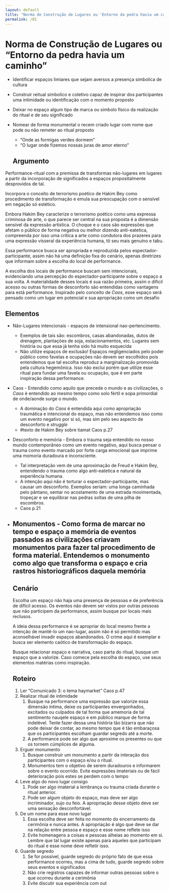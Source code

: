 ```yaml
---
layout: default
title: "Norma de Construção de Lugares ou 'Entorno da pedra havia um caminho”]'"
permalink: /01
---
```

# Norma de Construção de Lugares ou “Entorno da pedra havia um caminho”

- Identificar espaços limiares que sejam aversos a presença simbolica de cultura
- Construir reitual simbolico e coletivo capaz de inspirar dos participantes uma intimidade ou identificação com o momento proposto
- Deixar no espaço algum tipo de marca ou simbolo físico da realização do ritual e de seu significado
- Nomear de forma monumental o recem criado lugar com nome que pode ou não remeter ao ritual proposto
    - “Onde as formigas verdes dormem”
    - “O lugar onde fizemos nossas juras de amor eterno”
    
    ## Argumento
    

Performance-ritual com a premissa de transformas não-lugares em lugares a partir da incorporação de significados a espaços propositalmente desprovidos de tal.

Incorpora o conceito de terrorismo poético de Hakim Bey como procedimento de transformação e emula sua preocupação com o sensível em negação só estético.

Embora Hakim Bey caracterize o terrorismo poético como uma expressa criminosa de arte, o que parece ser central na sua proposta é a dimensão sensível da expressão artística. O choque e o caos são expressões que afetam o público de forma negativa ou melhor dizendo anti-eatetica, compreenda por isso uma crítica a arte como condutora dos prazeres para uma expressão visseral da experiência humana, tô seu mais genuíno e tabu.

Essa performance busca ser apropriada e reproduzida pelos espectador-participante, assim não há uma definição fixa do cenário, apenas diretrizes que informam sobre a escolha do local de performance.

A escolha dos locais de performance buscam sem intencionais, evidenciando uma percepção do espectador-participante sobre o espaço a sua volta. A materialidade desses locais é sua razão primeira, assim o difícil acesso ou outras formas de desconforto são entendidas como vantagens para está performance. Inspirado pelo conceito de *Caos*, esse espaço será pensado como um lugar em potencial e sua apropriação como um desafio 

## Elementos

- Não-Lugares intencionais - espaços de intensional nao-pertencimento.
    - Exemplos de tais são: escombros, casas abandonadas, dutos de drenagem, plantações de soja, estacionamentos, etc. Lugares sem história ou que essa já tenha sido há muito esquecida
    - Não utilize espaços de exclusão! Espaços negligenciados pelo poder público como favelas e ocupações não devem ser escolhidos pois entendemos que tal escolha reproduz a marginalização promovida pela cultura hegemônica. Isso não exclui porém que utilize esse ritual para fundar uma favela ou ocupação, que é em parte inspiração dessa performance.
- Caos - Entendido como aquilo que precede o mundo e as civilizações, o *Caos* é entendido ao mesmo tempo como solo fértil e sopa primordial de onde/aonde surge o mundo.
    - A dominação do *Caos* é entendida aqui como apropriação traumática e intencional do espaço, mas não entendemos isso como um evento negativo por si só, mas sim pelo seu aspecto de desconforto e *struggle*
    - #texto de Hakim Bey sobre tiamat Caos p.27
- Desconforto e memória - Embora o trauma seja entendido no nosso mundo contemporâneo como um evento negativo, aqui busca pensar o trauma como evento marcado por forte carga emocional que imprime uma momoria duradoura e inconsciente.
    - Tal interpretação vem de uma aproximação de Freud e Hakim Bey, entendendo o trauma como algo anti-eatetica e natural da experiência humana.
    - A intenção aqui não é torturar o espectador-participante, mas causar um desconforto. Exemplos seriam: uma longa caminhada pelo pântano, sentar no acostamento de uma estrada movimentada, tropeçar e se equilibrar nas pedras soltas de uma pilha de escombros.
    - Caos p.21
- Monumentos - Como forma de marcar no tempo e espaço a memória de eventos passados as civilizações criavam monumentos para fazer tal procedimento de forma material. Entendemos o monumento como algo que transforma o espaço e cria rastros historiográficos daquela memória
    - 
    
    ## Cenário
    
    Escolha um espaço não haja uma presença de pessoas e de preferência de difícil acesso. Os eventos não devem ser vistos por outras pessoas que não participem da performance, assim busque por locais mais reclusos.
    
    A ideia dessa performance é se apropriar do local mesmo frente a intenção de mantê-lo um nao-lugar, assim não é só permitido mas aconselhável invadir espaços abandonados. O crime aqui é exemplar e busca ser elemento caótico de transformação do espaço.
    
    Busque relacionar espaço e narrativa, caso parta do ritual, busque um espaço que a valorize. Caso comece pela escolha do espaço, use seus elementos matérias como inspiração.
    
    ## Roteiro
    
    1. Ler “Comunicado 3: o tema haymarket” Caos p.47
    2. Realizar ritual de intimidade
        1. Busque na performance uma expressão que valorize essa dimensão íntima, deixe os participantes envergonhados, excitados ou culpados de tal forma que amemoria de tal sentimento nauqele espaço e em público marque de forma indelével. Tente fazer dessa uma história tão bizarra que não pode deixar de contar, ao mesmo tempo que é tão embaraçosa que os participantes escolham guardar segredo até a morte.
        2. A performance pode ser algo que aproxime os presentes ou que os tornem cúmplices de alguma.
    3. Erguer monumento
        1. Busque construir um monumento a partir da interação dos participantes com o espaço e/ou o ritual.
        2. Monumentos tem o objetivo de serem duradouros e informarem sobre o evento ocorrido. Evite expressões imateriais ou de fácil deterioração pois estes se perdem com o tempo
    4. Leve algo do novo lugar consigo
        1. Pode ser algo imaterial a lembrança ou trauma criada durante o ritual anterior.
        2. Pode ser algum objeto do espaço, mas deve ser algo incriminador, sujo ou feio. A apropriação desse objeto deve ser uma sensação desconfortável.
    5. De um nome para esse novo lugar
        1. Essa escolha deve ser feita no momento do encerramento da cerimônia e nunca antes. A apropriação é algo que deve se dar na relação entre pessoa e espaço e esse nome reflete isso
        2. Evite homenagens a coisas e pessoas alheias ao momento em si. Lembre que tal lugar existe apenas para aqueles que participam do ritual e esse nome deve refletir isso.
    6. Guarde segredo 
        1. Se for possível, guarde segredo do próprio fato de que essa performance ocorreu, mas a cima de tudo, guarde segredo sobre seus eventos e significados
        2. Não crie registros capazes de informar outras pessoas sobre o que ocorreu durante a cerimônia
        3. Evite discutir sua experiência com out